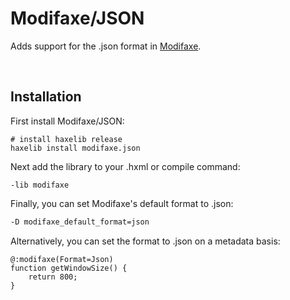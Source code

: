 # Modifaxe/JSON
Adds support for the .json format in [Modifaxe](https://github.com/SomeRanDev/modifaxe).

&nbsp;
&nbsp;

## Installation
First install Modifaxe/JSON:
```hxml
# install haxelib release
haxelib install modifaxe.json
```

Next add the library to your .hxml or compile command:
```
-lib modifaxe
```

Finally, you can set Modifaxe's default format to .json:
```haxe
-D modifaxe_default_format=json
```

Alternatively, you can set the format to .json on a metadata basis:
```
@:modifaxe(Format=Json)
function getWindowSize() {
	return 800;
}
```
